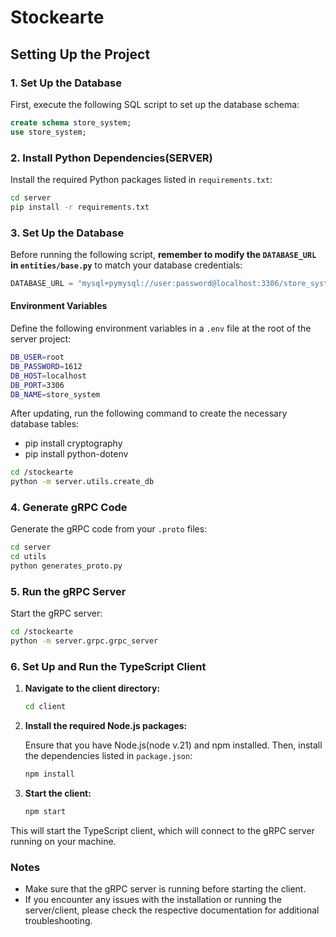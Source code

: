# Stockearte

## Setting Up the Project

### 1. Set Up the Database

First, execute the following SQL script to set up the database schema:

```sql
create schema store_system;
use store_system;
```

### 2. Install Python Dependencies(SERVER)

Install the required Python packages listed in `requirements.txt`:

```bash
cd server
pip install -r requirements.txt
```

### 3. Set Up the Database

Before running the following script, **remember to modify the `DATABASE_URL` in `entities/base.py`** to match your database credentials:

```python
DATABASE_URL = "mysql+pymysql://user:password@localhost:3306/store_system"
```

#### Environment Variables

Define the following environment variables in a `.env` file at the root of the server project:

```bash
DB_USER=root
DB_PASSWORD=1612
DB_HOST=localhost
DB_PORT=3306
DB_NAME=store_system
```

After updating, run the following command to create the necessary database tables:

- pip install cryptography
- pip install python-dotenv

```bash
cd /stockearte
python -m server.utils.create_db
```

### 4. Generate gRPC Code

Generate the gRPC code from your `.proto` files:

```bash
cd server
cd utils
python generates_proto.py
```

### 5. Run the gRPC Server

Start the gRPC server:

```bash
cd /stockearte
python -m server.grpc.grpc_server
```

### 6. Set Up and Run the TypeScript Client

1. **Navigate to the client directory:**

   ```bash
   cd client
   ```

2. **Install the required Node.js packages:**

   Ensure that you have Node.js(node v.21) and npm installed. Then, install the dependencies listed in `package.json`:

   ```bash
   npm install
   ```

3. **Start the client:**

   ```bash
   npm start
   ```

This will start the TypeScript client, which will connect to the gRPC server running on your machine.

### Notes

- Make sure that the gRPC server is running before starting the client.
- If you encounter any issues with the installation or running the server/client, please check the respective documentation for additional troubleshooting.
